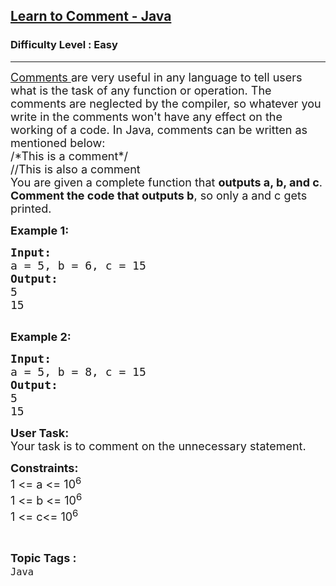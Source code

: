 <h2><a href="https://www.geeksforgeeks.org/problems/learn-to-comment-java/1?page=1&difficulty=Easy&sortBy=accuracy">Learn to Comment - Java</a></h2><h3>Difficulty Level : Easy</h3><hr><div class="problems_problem_content__Xm_eO"><p><span style="font-size: 18px;"><a href="https://www.geeksforgeeks.org/comments-in-java/">Comments </a>are very useful in any language to tell users what is the task of any function or operation. The comments are neglected by the compiler, so whatever you write in the comments won't have any effect on the working of a code. In Java, comments can be written as mentioned below:<br>/*This is a comment*/<br>//This is also a comment</span><br><span style="font-size: 18px;">You are given a complete function that <strong>outputs a, b, and c</strong>. <strong>Comment the code that outputs b</strong>, so only a and c gets printed.</span></p>
<p><span style="font-size: 18px;"><strong>Example 1:</strong>&nbsp;</span></p>
<pre><span style="font-size: 18px;"><strong>Input:</strong>
</span><span style="font-size: 18px;">a = 5, b = 6, c = 15</span>
<span style="font-size: 18px;"><strong>Output:</strong>
5
15</span>

</pre>
<p><span style="font-size: 18px;"><strong>Example 2:</strong>&nbsp;</span></p>
<pre><span style="font-size: 18px;"><strong>Input:</strong></span>
<span style="font-size: 18px;">a = 5, b = 8, c = 15</span>
<span style="font-size: 18px;"><strong>Output:</strong>
5
15</span>
</pre>
<p><span style="font-size: 18px;"><strong>User Task: </strong><br>Your task is to comment on the unnecessary statement.</span></p>
<p><span style="font-size: 18px;"><strong>Constraints:</strong><br>1 &lt;= a &lt;= 10<sup>6</sup><br>1 &lt;= b &lt;= 10<sup>6</sup><br>1 &lt;= c&lt;= 10<sup>6</sup></span></p></div><br><p><span style=font-size:18px><strong>Topic Tags : </strong><br><code>Java</code>&nbsp;